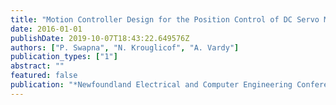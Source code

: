 ```yaml
---
title: "Motion Controller Design for the Position Control of DC Servo Motor"
date: 2016-01-01
publishDate: 2019-10-07T18:43:22.649576Z
authors: ["P. Swapna", "N. Krouglicof", "A. Vardy"]
publication_types: ["1"]
abstract: ""
featured: false
publication: "*Newfoundland Electrical and Computer Engineering Conference (NECEC)*"
---
```


